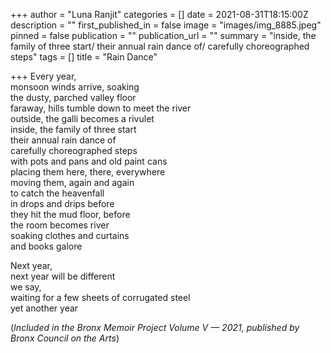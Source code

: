 +++
author = "Luna Ranjit"
categories = []
date = 2021-08-31T18:15:00Z
description = ""
first_published_in = false
image = "images/img_8885.jpeg"
pinned = false
publication = ""
publication_url = ""
summary = "inside, the family of three start/ their annual rain dance of/ carefully choreographed steps"
tags = []
title = "Rain Dance"

+++
Every year,  
monsoon winds arrive, soaking  
the dusty, parched valley floor  
faraway, hills tumble down to meet the river  
outside, the galli becomes a rivulet  
inside, the family of three start  
their annual rain dance of  
carefully choreographed steps  
with pots and pans and old paint cans  
placing them here, there, everywhere  
moving them, again and again  
to catch the heavenfall  
in drops and drips before  
they hit the mud floor, before  
the room becomes river  
soaking clothes and curtains  
and books galore

Next year,  
next year will be different  
we say,  
waiting for a few sheets of corrugated steel  
yet another year

(_Included in the Bronx Memoir Project Volume V — 2021, published by Bronx Council on the Arts_)